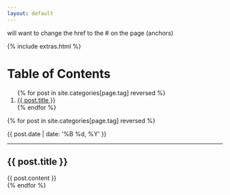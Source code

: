 ```yaml
---
layout: default
---
```


will want to change the href to the # on the page (anchors)

{% include extras.html %}
<h1>Table of Contents</h1>
<ol>
{% for post in site.categories[page.tag] reversed %}
  <a href="#{{ post.id | remove:"/" }}">
  <li>{{ post.title }}</li></a>
{% endfor %}
</ol>

{% for post in site.categories[page.tag] reversed %}
<p>{{ post.date | date: '%B %d, %Y' }}</p>
<hr>
  <a name="{{ post.id | remove:"/"}}">
  <h2>{{ post.title }}</h2>
  </a>
<div>
  {{ post.content }}
</div>
{% endfor %}
